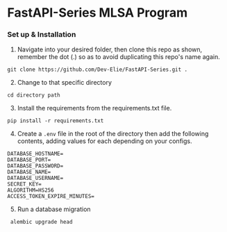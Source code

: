 # FastAPI-Series MLSA Program

### Set up & Installation

1. Navigate into your desired folder, then clone this repo as shown, remember the dot (.) so as to avoid duplicating this repo's name again.

`git clone https://github.com/Dev-Elie/FastAPI-Series.git .`

2. Change to that specific directory

`cd directory path`

3. Install the requirements from the requirements.txt file.

`pip install -r requirements.txt`

4. Create a `.env` file in the root of the directory then add the following contents, adding values for each depending on your configs.

```
DATABASE_HOSTNAME=
DATABASE_PORT=
DATABASE_PASSWORD=
DATABASE_NAME=
DATABASE_USERNAME=
SECRET_KEY=
ALGORITHM=HS256
ACCESS_TOKEN_EXPIRE_MINUTES=
```
5. Run a database migration

` alembic upgrade head`

